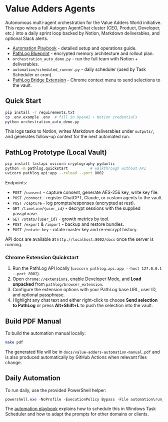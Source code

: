 ﻿# Value Adders Agents

Autonomous multi-agent orchestration for the Value Adders World initiative. This repo wires a full Autogen AgentChat cluster (CEO, Product, Developer, etc.) into a daily sprint loop backed by Notion, Markdown deliverables, and optional Slack alerts.

- [Automation Playbook](docs/automation_playbook.md) - detailed setup and operations guide.
- [PathLog Blueprint](docs/pathlog_blueprint.md) - encrypted memory architecture and rollout plan.
- `orchestration_auto_demo.py` - run the full team with Notion + deliverables.
- `automation/scheduled_runner.py` - daily scheduler (used by Task Scheduler or cron).
- [PathLog Bridge Extension](pathlog/browser_extension/README.md) - Chrome context menu to send selections to the vault.

## Quick Start

```bash
pip install -r requirements.txt
cp .env.example .env  # fill in OpenAI + Notion credentials
python orchestration_auto_demo.py
```

This logs tasks to Notion, writes Markdown deliverables under `outputs/`, and generates follow-up context for the next automated run.

## PathLog Prototype (Local Vault)

```bash
pip install fastapi uvicorn cryptography pydantic
python -m pathlog.quickstart          # walkthrough without API
uvicorn pathlog.api:app --reload --port 8002
```

Endpoints:
- `POST /consent` - capture consent, generate AES-256 key, write key file.
- `POST /connect` - register ChatGPT, Claude, or custom agents to the vault.
- `POST /capture` - log prompts/responses (encrypted at rest).
- `GET /timeline/{user_id}` - decrypt sessions with the supplied passphrase.
- `GET /stats/{user_id}` - growth metrics by tool.
- `POST /export` & `/import` - backup and restore bundles.
- `POST /rotate-key` - rotate master key and re-encrypt history.

API docs are available at `http://localhost:8002/docs` once the server is running.

### Chrome Extension Quickstart

1. Run the PathLog API locally (`uvicorn pathlog.api:app --host 127.0.0.1 --port 8002`).
2. Open `chrome://extensions`, enable Developer Mode, and **Load unpacked** from `pathlog/browser_extension`.
3. Configure the extension options with your PathLog base URL, user ID, and optional passphrase.
4. Highlight any chat text and either right-click to choose **Send selection to PathLog** or press **Alt+Shift+L** to push the selection into the vault.

## Build PDF Manual

To build the automation manual locally:

```bash
make pdf
```

The generated file will be in `docs/value-adders-automation-manual.pdf` and is also produced automatically by GitHub Actions when relevant files change.

## Daily Automation

To run daily, use the provided PowerShell helper:

```powershell
powershell.exe -NoProfile -ExecutionPolicy Bypass -File automation\run_sprint.ps1
```

The [automation playbook](docs/automation_playbook.md) explains how to schedule this in Windows Task Scheduler and how to adapt the prompts for other domains or clients.

